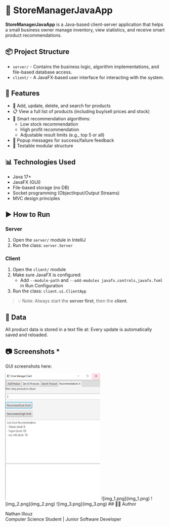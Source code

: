 # 🛒 StoreManagerJavaApp

**StoreManagerJavaApp** is a Java-based client-server application that helps a small business owner manage inventory, view statistics, and receive smart product recommendations.

## 📦 Project Structure

- `server/` - Contains the business logic, algorithm implementations, and file-based database access.
- `client/` - A JavaFX-based user interface for interacting with the system.

## 🧠 Features

- 🔄 Add, update, delete, and search for products
- 📋 View a full list of products (including buy/sell prices and stock)
- 🧠 Smart recommendation algorithms:
    - Low stock recommendation
    - High profit recommendation
    - Adjustable result limits (e.g., top 5 or all)
- 🔔 Popup messages for success/failure feedback
- 🧪 Testable modular structure

## 📊 Technologies Used

- Java 17+
- JavaFX (GUI)
- File-based storage (no DB)
- Socket programming (ObjectInput/Output Streams)
- MVC design principles

## ▶️ How to Run

### Server

1. Open the `server/` module in IntelliJ
2. Run the class: `server.Server`

### Client

1. Open the `client/` module
2. Make sure JavaFX is configured:
    - Add `--module-path` and `--add-modules javafx.controls,javafx.fxml` in Run Configuration
3. Run the class: `client.ui.ClientApp`

> 💡 Note: Always start the **server first**, then the **client**.

## 📁 Data

All product data is stored in a text file at:
Every update is automatically saved and reloaded.

## 📷 Screenshots *

GUI screenshots here:


<img alt="Algorithm Recomandation" height="400" src="img.png" width="300"/>
![img_1.png](img_1.png)
![img_2.png](img_2.png)
![img_3.png](img_3.png)
## 👨‍💻 Author

Nathan Illouz  
Computer Science Student | Junior Software Developer  